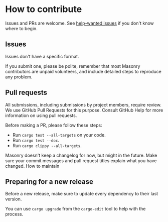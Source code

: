 # How to contribute

Issues and PRs are welcome. See [help-wanted issues](https://github.com/PoignardAzur/masonry-rs/issues?q=is%3Aissue+is%3Aopen+label%3A%22help+wanted%22) if you don't know where to begin.

## Issues

Issues don't have a specific format.

If you submit one, please be polite, remember that most Masonry contributors are unpaid volunteers, and include detailed steps to reproduce any problem.


## Pull requests

All submissions, including submissions by project members, require review. We use GitHub Pull Requests for this purpose. Consult GitHub Help for more information on using pull requests.

Before making a PR, please follow these steps:

- Run `cargo test --all-targets` on your code.
- Run `cargo test --doc`.
- Run `cargo clippy --all-targets`.

Masonry doesn't keep a changelog for now, but might in the future. Make sure your commit messages and pull request titles explain what you have changed.
How to maintain


## Preparing for a new release

Before a new release, make sure to update every dependency to their last version.

You can use `cargo upgrade` from the `cargo-edit` tool to help with the process.
